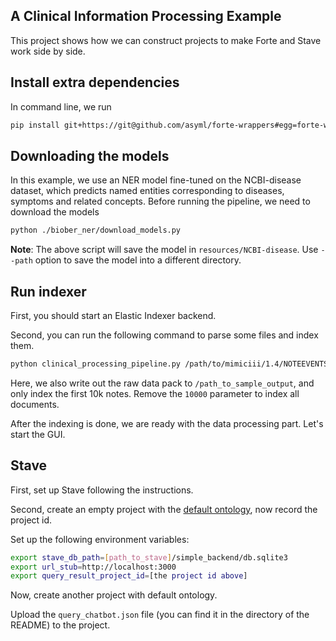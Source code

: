 ## A Clinical Information Processing Example

This project shows how we can construct projects to make Forte and Stave work
 side by side.
 
## Install extra dependencies

In command line, we run

```bash
pip install git+https://git@github.com/asyml/forte-wrappers#egg=forte-wrappers[elastic,nltk]
```

## Downloading the models

In this example, we use an NER model fine-tuned on the NCBI-disease dataset, which predicts 
named entities corresponding to diseases, symptoms and related concepts. 
Before running the pipeline, we need to download the models

```bash
python ./biober_ner/download_models.py 
```

**Note**: The above script will save the model in `resources/NCBI-disease`. Use `--path` option to save the 
model into a different directory.

## Run indexer
First, you should start an Elastic Indexer backend.

Second, you can run the following command to parse some files and index them.
```bash
python clinical_processing_pipeline.py /path/to/mimiciii/1.4/NOTEEVENTS.csv.gz /path_to_sample_output 10000
```

Here, we also write out the raw data pack to `/path_to_sample_output`, and only
index the first 10k notes. Remove the `10000` parameter to index all documents.

After the indexing is done, we are ready with the data processing part. Let's start the GUI.

## Stave 
First, set up Stave following the instructions.

Second, create an empty project with the [default ontology](https://github.com/asyml/forte/blob/master/forte/ontology_specs/base_ontology.json),
 now record the project id.

Set up the following environment variables:
```bash
export stave_db_path=[path_to_stave]/simple_backend/db.sqlite3
export url_stub=http://localhost:3000
export query_result_project_id=[the project id above]
```

Now, create another project with default ontology.

Upload the `query_chatbot.json` file (you can find it in the directory of the README) to the project.
